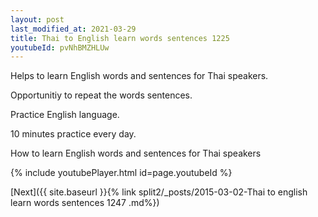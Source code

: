 ```yaml
---
layout: post
last_modified_at: 2021-03-29
title: Thai to English learn words sentences 1225 
youtubeId: pvNhBMZHLUw
---
```

 
 
Helps to learn English words and sentences for Thai speakers.

Opportunitiy to repeat the words sentences. 

Practice English language. 
 
10 minutes practice every day. 
 
How to learn English words and sentences for Thai speakers 
 
{% include youtubePlayer.html id=page.youtubeId %}
 
 
[Next]({{ site.baseurl }}{% link  split2/_posts/2015-03-02-Thai to english learn words sentences 1247 .md%})
 
